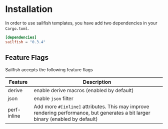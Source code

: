 # Installation

In order to use sailfish templates, you have add two dependencies in your `Cargo.toml`.

``` toml
[dependencies]
sailfish = "0.3.4"
```

## Feature Flags

Sailfish accepts the following feature flags

|Feature|Description|
|--|--|
|derive|enable derive macros (enabled by default)|
|json|enable `json` filter|
|perf-inline|Add more `#[inline]` attributes. This may improve rendering performance, but generates a bit larger binary (enabled by default)|
